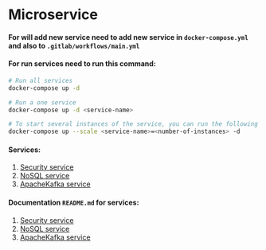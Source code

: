 # Microservice

#### For will add new service need to add new service in `docker-compose.yml` and also to `.gitlab/workflows/main.yml`

#### For run services need to run this command:
```bash
# Run all services
docker-compose up -d

# Run a one service
docker-compose up -d <service-name>

# To start several instances of the service, you can run the following command:
docker-compose up --scale <service-name>=<number-of-instances> -d
```

#### Services:
1. [Security service](./security)
2. [NoSQL service](./NoSqlDB)
3. [ApacheKafka service](./apache-kafka)

#### Documentation `README.md` for services:
1. [Security service](./security/README.md)
2. [NoSQL service](./NoSqlDB/README.md)
3. [ApacheKafka service](./apache-kafka/README.md)

